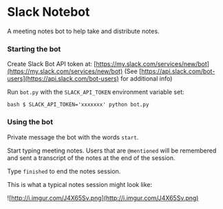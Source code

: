 # Slack Notebot

A meeting notes bot to help take and distribute notes.

### Starting the bot

Create Slack Bot API token at: [https://my.slack.com/services/new/bot](https://my.slack.com/services/new/bot) (See [https://api.slack.com/bot-users](https://api.slack.com/bot-users) for additional info)

Run `bot.py` with the `SLACK_API_TOKEN` environment variable set:

``bash
$ SLACK_API_TOKEN='xxxxxxx' python bot.py
``

### Using the bot

Private message the bot with the words `start`.

Start typing meeting notes.  Users that are `@mentioned` will be remembered and sent a transcript of the notes at the end of the session.

Type `finished` to end the notes session.

This is what a typical notes session might look like:

![http://i.imgur.com/J4X65Sv.png](http://i.imgur.com/J4X65Sv.png)

